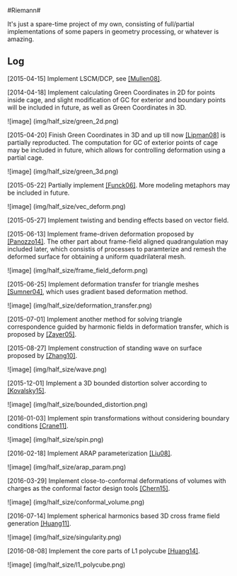 #Riemann#

It's just a spare-time project of my own, consisting of full/partial implementations of some papers in geometry processing, or whatever is amazing.

## Log ##

[2015-04-15] Implement LSCM/DCP, see [[Mullen08]](https://hal.inria.fr/inria-00334477/document).

[2014-04-18] Implement calculating Green Coordinates in 2D for points inside cage, and slight modification of GC for exterior and boundary points will be included in future, as well as Green Coordinates in 3D.

![image] (img/half_size/green_2d.png)

[2015-04-20] Finish Green Coordinates in 3D and up till now [[Lipman08]](http://citeseerx.ist.psu.edu/viewdoc/download?doi=10.1.1.150.2116&rep=rep1&type=pdf) is partially reproducted. The computation for GC  of exterior points of cage may be  included in future, which allows for controlling deformation using a partial cage.

![image] (img/half_size/green_3d.png)

[2015-05-22] Partially implement [[Funck06]](https://isgwww.cs.uni-magdeburg.de/visual/files/publications/Archive/Funck_2006_SIGGRAPH.pdf). More modeling metaphors may be included in future.

![image] (img/half_size/vec_deform.png)

[2015-05-27] Implement twisting and bending effects based on vector field.

[2015-06-13] Implement frame-driven deformation proposed by [[Panozzo14]](http://igl.ethz.ch/projects/frame-fields/frame-fields.pdf). The other part about frame-field aligned quadrangulation may included later, which consistis of processes to paramterize and remesh the deformed surface for obtaining a uniform quadrilateral mesh.

![image] (img/half_size/frame_field_deform.png)

[2015-06-25] Implement deformation transfer for triangle meshes [[Sumner04]](http://people.csail.mit.edu/sumner/research/deftransfer/Sumner2004DTF.pdf), which uses gradient based deformation method.

![image] (img/half_size/deformation_transfer.png)

[2015-07-01] Implement another method for solving triangle correspondence guided by harmonic fields in deformation transfer, which is proposed by [[Zayer05]](http://citeseerx.ist.psu.edu/viewdoc/download?doi=10.1.1.226.1150&rep=rep1&type=pdf).

[2015-08-27] Implement construction of standing wave on surface proposed by [[Zhang10]](http://www.cad.zju.edu.cn/home/hj/10/Huang10WaveQuad.pdf).

![image] (img/half_size/wave.png)

[2015-12-01] Implement a 3D bounded distortion solver according to [[Kovalsky15]](http://www.wisdom.weizmann.ac.il/~ylipman/2015_LargeScaleBD.pdf).

![image] (img/half_size/bounded_distortion.png)

[2016-01-03] Implement spin transformations without considering boundary conditions [[Crane11]](http://www.cs.columbia.edu/~keenan/Projects/SpinTransformations/paper.pdf).

![image] (img/half_size/spin.png)

[2016-02-18] Implement ARAP parameterization [[Liu08]](http://www.cs.harvard.edu/~sjg/papers/arap.pdf).

![image] (img/half_size/arap_param.png)

[2016-03-29] Implement close-to-conformal deformations of volumes with charges as the conformal factor design tools [[Chern15]](http://dl.acm.org/citation.cfm?id=2766916).

![image] (img/half_size/conformal_volume.png)

[2016-07-14] Implement spherical harmonics based 3D cross frame field generation [[Huang11]](http://www.cad.zju.edu.cn/home/hj/11/3D-cross-frame.pdf).

![image] (img/half_size/singularity.png)

[2016-08-08] Implement the core parts of L1 polycube [[Huang14]](http://www.cad.zju.edu.cn/home/hj/14/l1-poly/l1-poly.pdf).

![image] (img/half_size/l1_polycube.png)
